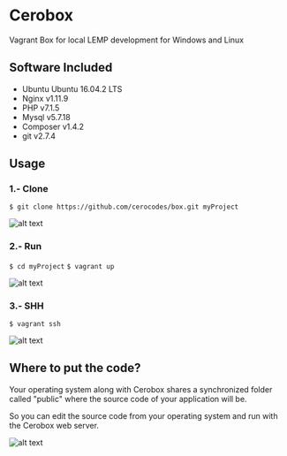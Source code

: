 # Cerobox

Vagrant Box for local LEMP development for Windows and Linux

## Software Included
* Ubuntu Ubuntu 16.04.2 LTS
* Nginx v1.11.9
* PHP v7.1.5
* Mysql v5.7.18
* Composer v1.4.2
* git v2.7.4

## Usage
### 1.- Clone
`$ git clone https://github.com/cerocodes/box.git myProject`

![alt text](http://box.cerocodes.com/images/clone.jpg "Clone")

### 2.- Run
`$ cd myProject`
`$ vagrant up`

![alt text](http://box.cerocodes.com/images/vagrant_up.jpg "Vagrant up")

### 3.- SHH
`$ vagrant ssh`

![alt text](http://box.cerocodes.com/images/vagrant_ssh.jpg "Vagrant SHH")

## Where to put the code?

Your operating system along with Cerobox shares a synchronized folder called "public" where the source code of your application will be.

So you can edit the source code from your operating system and run with the Cerobox web server.

![alt text](http://box.cerocodes.com/images/put_code.jpg "Where to put the code?")






